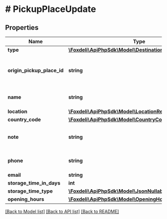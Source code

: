 # # PickupPlaceUpdate

## Properties

Name | Type | Description | Notes
------------ | ------------- | ------------- | -------------
**type** | [**\Foxdeli\ApiPhpSdk\Model\DestinationType**](DestinationType.md) |  | [optional]
**origin_pickup_place_id** | **string** | Origin-specific id of the pickup place | [optional]
**name** | **string** | Name of the pickup place | [optional]
**location** | [**\Foxdeli\ApiPhpSdk\Model\LocationRequest**](LocationRequest.md) |  | [optional]
**country_code** | [**\Foxdeli\ApiPhpSdk\Model\CountryCode**](CountryCode.md) |  | [optional]
**note** | **string** | Optional note on the pickup place | [optional]
**phone** | **string** | Pickup place phone | [optional]
**email** | **string** |  | [optional]
**storage_time_in_days** | **int** |  | [optional]
**storage_time_type** | [**\Foxdeli\ApiPhpSdk\Model\JsonNullableStorageTimeType**](JsonNullableStorageTimeType.md) |  | [optional]
**opening_hours** | [**\Foxdeli\ApiPhpSdk\Model\OpeningHoursRequest**](OpeningHoursRequest.md) |  | [optional]

[[Back to Model list]](../../README.md#models) [[Back to API list]](../../README.md#endpoints) [[Back to README]](../../README.md)
